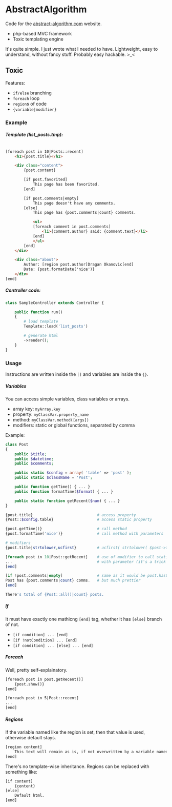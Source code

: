 AbstractAlgorithm
=================

Code for the [abstract-algorithm.com](http://abstract-algorithm.com/) website.

 - php-based MVC framework
 - Toxic templating engine

It's quite simple. I just wrote what I needed to have. Lightweight, easy to understand, without fancy stuff. Probably easy hackable. >_<


## Toxic
Features:

 - `if/else` branching
 - `foreach` loop
 - `region`s of code
 - `{variable|modifier}`

### Example

##### Template (list_posts.tmp):

```html

[foreach post in 10|Posts::recent]
    <h1>{post.title}</h1>

    <div class="content">
        {post.content}

        [if post.favorited]
            This page has been favorited.
        [end]

        [if post.comments|empty]
            This page doesn't have any comments.
        [else]
            This page has {post.comments|count} comments.

            <ul>
            [foreach comment in post.comments]
                <li>{comment.author} said: {comment.text}</li>
            [end]
            </ul>
        [end]
    </div>

    <div class="about">
        Author: [region post.author]Dragan Okanovic[end]
        Date: {post.formatDate('nice')}
    </div>
[end]
```

##### Controller code:

```php
class SampleController extends Controller {

    public function run()
    {
        # load template
        Template::load('list_posts')

        # generate html
        ->render();
    }
}
```

### Usage

Instructions are written inside the `[]` and variables are inside the `{}`.

##### Variables

You can access simple variables, class variables or arrays.

 - array key: `myArray.key`
 - property: `myClassVar.property_name`
 - method: `myClassVar.method([args])`
 - modifiers: static or global functions, separated by comma

Example:

```php
class Post
{
    public $title;
    public $datetime;
    public $comments;

    public static $config = array( 'table' => 'post' );
    public static $className = 'Post';

    public function getTime() { ... }    
    public function formatTime($format) { ... }

    public static function getRecent($num) { ... }
}
```

```php
{post.title}                            # access property
{Post::$config.table}                   # access static property

{post.getTime()}                        # call method
{post.formatTime('nice')}               # call method with parameters

# modifiers
{post.title|strtolower,ucfirst}         # ucfirst( strtolower( $post->title ) )

[foreach post in 10|Post::getRecent]    # use of modifier to call static method
...                                     # with parameter (it's a trick :D)
[end]

[if !post.comments|empty]               # same as it would be post.hasComments()
Post has {post.comments|count} comms.   # but much prettier
[end]

There's total of {Post::all()|count} posts.

```

##### If

It must have exactly one mathicng `[end]` tag, whether it has `[else]` branch of not.

 - `[if condition] ... [end]`
 - `[if !notCondition] ... [end]`
 - `[if condition] ... [else] ... [end]`

##### Foreach

Well, pretty self-explainatory.

```html
[foreach post in post.getRecent()]
    {post.show()}
[end]

[foreach post in 5|Post::recent]
...
[end]
```

##### Regions

If the variable named like the region is set, then that value is used, otherwise default stays.

```html
[region content]
    This text will remain as is, if not overwritten by a variable named 'content'.
[end]
```

There's no template-wise inheritance. Regions can be replaced with something like:

```html
[if content]
    {content}
[else]
    Default html.
[end]
```